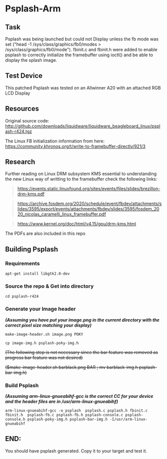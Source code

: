 # Psplash-Arm

## Task

Psplash was being launched but could not Display unless the fb mode was set ("head -1 /sys/class/graphics/fb0/modes > /sys/class/graphics/fb0/mode"). fbinit.c and fbinit.h were added to enable psplash to correctly initialize the framebuffer using ioctl() and be able to display the splash image.

## Test Device

This patched Psplash was tested on an Allwinner A20 with an attached RGB LCD Display

## Resources

Original source code: http://github.com/downloads/liquidware/liquidware_beagleboard_linux/psplash-r424.tgz

The Linux FB initialization information from here: https://community.khronos.org/t/write-to-framebuffer-directly/921/3

## Research

Further reading on Linux DRM subsystem KMS essential to understanding the new Linux way of writting to the framebuffer check the following links:
> https://events.static.linuxfound.org/sites/events/files/slides/brezillon-drm-kms.pdf

> https://archive.fosdem.org/2020/schedule/event/fbdev/attachments/slides/3595/export/events/attachments/fbdev/slides/3595/fosdem_2020_nicolas_caramelli_linux_framebuffer.pdf

> https://www.kernel.org/doc/html/v4.15/gpu/drm-kms.html

The PDFs are also included in this repo

## Building Psplash

### Requirements

```apt-get install libgtk2.0-dev```

### Source the repo & Get into directory

```cd psplash-r424```

### Generate your Image header

**_(Assuming you have put your image.png in the current directory with the correct pixel size matching your display)_**

```make-image-header.sh image.png POKY```

```cp image-img.h psplash-poky-img.h```

~~(The following step is not necessary since the bar feature was removed as progress bar feature was not desired)~~

~~($make-image-header.sh barblack.png BAR ; mv barblack-img.h psplash-bar-img.h)~~

### Build Psplash 

**_(Assuming arm-linux-gnueabihf-gcc is the correct CC for your device and the header files are in /usr/arm-linux-gnueabihf)_**

```arm-linux-gnueabihf-gcc -o psplash  psplash.c psplash.h fbinit.c fbinit.h  psplash-fb.c psplash-fb.h psplash-console.c psplash-console.h psplash-poky-img.h psplash-bar-img.h -I/usr/arm-linux-gnueabihf```

## END: 

You should have psplash generated. Copy it to your target and test it.
